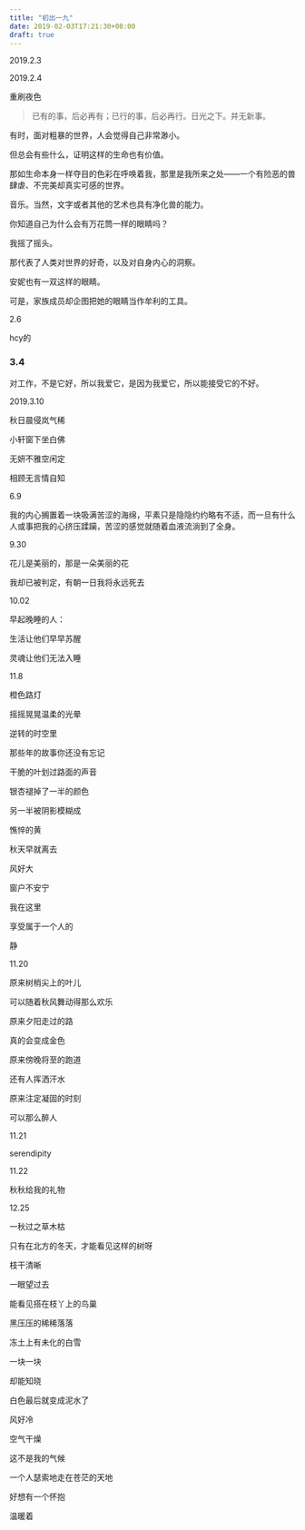 ```yaml
---
title: "初出一九"
date: 2019-02-03T17:21:30+08:00
draft: true
---
```

2019.2.3

2019.2.4

重刷夜色

> 已有的事，后必再有；已行的事，后必再行。日光之下。并无新事。

有时，面对粗暴的世界，人会觉得自己非常渺小。

但总会有些什么，证明这样的生命也有价值。

那如生命本身一样夺目的色彩在呼唤着我，那里是我所来之处——一个有险恶的兽肆虐、不完美却真实可感的世界。

音乐。当然，文字或者其他的艺术也具有净化兽的能力。

你知道自己为什么会有万花筒一样的眼睛吗？

我摇了摇头。

那代表了人类对世界的好奇，以及对自身内心的洞察。

安妮也有一双这样的眼睛。

可是，家族成员却企图把她的眼睛当作牟利的工具。

2.6

hcy的

### 3.4

对工作，不是它好，所以我爱它，是因为我爱它，所以能接受它的不好。

2019.3.10

秋日晨侵岚气稀

小轩窗下坐白佛

无妍不雅空闲定

相顾无言情自知

6.9

我的内心搁置着一块吸满苦涩的海绵，平素只是隐隐约约略有不适，而一旦有什么人或事把我的心挤压蹂躏，苦涩的感觉就随着血液流淌到了全身。

9.30

花儿是美丽的，那是一朵美丽的花

我却已被判定，有朝一日我将永远死去

10.02

早起晚睡的人：

生活让他们早早苏醒

灵魂让他们无法入睡

11.8

橙色路灯

摇摇晃晃温柔的光晕

逆转的时空里

那些年的故事你还没有忘记

干脆的叶划过路面的声音

银杏褪掉了一半的颜色

另一半被阴影模糊成

憔悴的黄

秋天早就离去

风好大

窗户不安宁

我在这里

享受属于一个人的

静

11.20

原来树梢尖上的叶儿

可以随着秋风舞动得那么欢乐

原来夕阳走过的路

真的会变成金色

原来傍晚将至的跑道

还有人挥洒汗水

原来注定凝固的时刻

可以那么醉人

11.21

serendipity

11.22

秋秋给我的礼物

12.25

一秋过之草木枯

只有在北方的冬天，才能看见这样的树呀

枝干清晰

一眼望过去

能看见搭在枝丫上的鸟巢

黑压压的稀稀落落

冻土上有未化的白雪

一块一块

却能知晓

白色最后就变成泥水了

风好冷

空气干燥

这不是我的气候

一个人瑟索地走在苍茫的天地

好想有一个怀抱

温暖着
